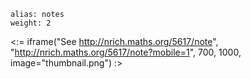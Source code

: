 ````
alias: notes
weight: 2
````

<:= iframe("See http://nrich.maths.org/5617/note", "http://nrich.maths.org/5617/note?mobile=1", 700, 1000, image="thumbnail.png") :>